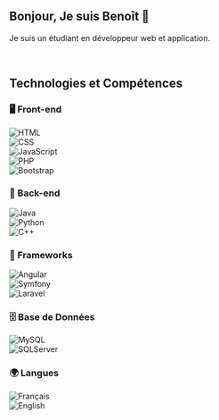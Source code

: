 ## Bonjour, Je suis Benoît 👋

Je suis un étudiant en développeur web et application.

<br>

## Technologies et Compétences

### 🖥️ Front-end  
![HTML](https://img.shields.io/badge/HTML5-E34F26?style=for-the-badge&logo=html5&logoColor=white)  
![CSS](https://img.shields.io/badge/CSS3-1572B6?style=for-the-badge&logo=css3&logoColor=white)  
![JavaScript](https://img.shields.io/badge/JavaScript-F7DF1E?style=for-the-badge&logo=javascript&logoColor=black)  
![PHP](https://img.shields.io/badge/PHP-777BB4?style=for-the-badge&logo=php&logoColor=white)  
![Bootstrap](https://img.shields.io/badge/Bootstrap-7952B3?style=for-the-badge&logo=bootstrap&logoColor=white)  

### 🔧 Back-end  
![Java](https://img.shields.io/badge/Java-007396?style=for-the-badge&logo=java&logoColor=white)  
![Python](https://img.shields.io/badge/Python-3776AB?style=for-the-badge&logo=python&logoColor=white)  
![C++](https://img.shields.io/badge/C%2B%2B-00599C?style=for-the-badge&logo=c%2B%2B&logoColor=white)  

### 🚀 Frameworks  
![Angular](https://img.shields.io/badge/Angular-DD0031?style=for-the-badge&logo=angular&logoColor=white)  
![Symfony](https://img.shields.io/badge/Symfony6-000000?style=for-the-badge&logo=symfony&logoColor=white)  
![Laravel](https://img.shields.io/badge/Laravel-FF2D20?style=for-the-badge&logo=laravel&logoColor=white)  

### 🗄️ Base de Données  
![MySQL](https://img.shields.io/badge/MySQL-4479A1?style=for-the-badge&logo=mysql&logoColor=white)  
![SQLServer](https://img.shields.io/badge/SQLServer-CC2927?style=for-the-badge&logo=microsoft%20sql%20server&logoColor=white)  

### 🌍 Langues  
![Français](https://img.shields.io/badge/Français-blue?style=for-the-badge)  
![English](https://img.shields.io/badge/English-red?style=for-the-badge)  

